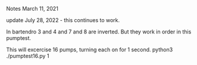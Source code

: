 Notes March 11, 2021

update July 28, 2022 - this continues to work.

In bartendro 3 and 4 and 7 and 8 are inverted. But they 
work in order in this pumptest.

This will excercise 16 pumps, turning each on for 1 second.
python3 ./pumptest16.py 1
